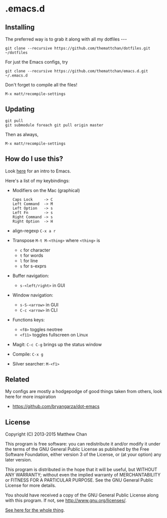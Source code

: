 .emacs.d
========

## Installing

The preferred way is to grab it along with all my dotfiles ---

```
git clone --recursive https://github.com/themattchan/dotfiles.git ~/dotfiles
```

For just the Emacs configs, try

```
git clone --recursive https://github.com/themattchan/emacs.d.git ~/.emacs.d
```

Don't forget to compile all the files!

```
M-x matt/recompile-settings
```

## Updating

```
git pull
git submodule foreach git pull origin master
```

Then as always,

```
M-x matt/recompile-settings
```

## How do I use this?

Look [here](http://themattchan.com/docs/emacs-beginner.pdf) for an intro to Emacs.

Here's a list of my keybindings:

- Modifiers on the Mac (graphical)

    ```
    Caps Lock     -> C
    Left Command  -> M
    Left Option   -> s
    Left Fn       -> s
    Right Command -> s
    Right Option  -> H
    ```
- align-regexp  `C-x a r`

- Transpose `M-t M-<thing>` where `<thing>` is
    - `c` for character
    - `t` for words
    - `l` for line
    - `s` for s-exprs

- Buffer navigation:
    - `s-<left/right>` in GUI

- Window navigation:
    - `s-S-<arrow>` in GUI
    - `C-c <arrow>` in CLI

- Functions keys:
    - `<f8>` toggles neotree
    - `<f11>` toggles fullscreen on Linux

- Magit: `C-c C-g` brings up the status window

- Compile: `C-x g`

- Silver searcher: `M-<f1>`



## Related

My configs are mostly a hodgepodge of good things taken from others, look here
for more inspiration

- https://github.com/bryangarza/dot-emacs



## License

Copyright (C) 2013-2015 Matthew Chan

This program is free software: you can redistribute it and/or modify it under
the terms of the GNU General Public License as published by the Free Software
Foundation, either version 3 of the License, or (at your option) any later
version.

This program is distributed in the hope that it will be useful, but WITHOUT ANY
WARRANTY; without even the implied warranty of MERCHANTABILITY or FITNESS FOR A
PARTICULAR PURPOSE.  See the GNU General Public License for more details.

You should have received a copy of the GNU General Public License along with
this program.  If not, see <http://www.gnu.org/licenses/>.

[See here for the whole thing](https://github.com/themattchan/emacs.d/blob/master/LICENSE).
